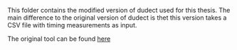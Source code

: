This folder contains the modified version of dudect used for this thesis. The main difference to the original version of dudect is thet this version takes a CSV file with timing measurements as input.

The original tool can be found [here](https://github.com/oreparaz/dudect)
